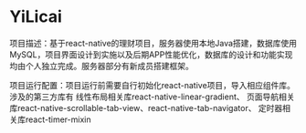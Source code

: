 # YiLicai
项目描述：基于react-native的理财项目，服务器使用本地Java搭建，数据库使用MySQL，项目界面设计到实施以及后期APP性能优化，数据库的设计和功能实现均由个人独立完成。服务器部分有新成员搭建框架。

项目运行配置：项目运行前需要自行初始化react-native项目，导入相应组件库。
涉及的第三方库有 线性布局相关库react-native-linear-gradient、
               页面导航相关库react-native-scrollable-tab-view、react-native-tab-navigator、
               定时器相关库react-timer-mixin
